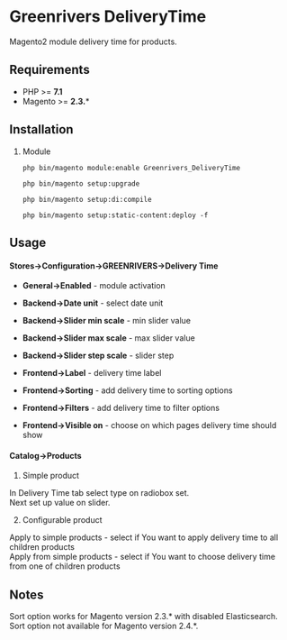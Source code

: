 # Greenrivers DeliveryTime

Magento2 module delivery time for products.

## Requirements

* PHP >= **7.1**
* Magento >= **2.3.***

## Installation

1. Module

    ```shell    
    php bin/magento module:enable Greenrivers_DeliveryTime
    
    php bin/magento setup:upgrade
    
    php bin/magento setup:di:compile
    
    php bin/magento setup:static-content:deploy -f
    ```

## Usage

#### **Stores->Configuration->GREENRIVERS->Delivery Time**

* **General->Enabled** - module activation


* **Backend->Date unit** - select date unit
* **Backend->Slider min scale** - min slider value
* **Backend->Slider max scale** - max slider value 
* **Backend->Slider step scale** - slider step 


* **Frontend->Label** - delivery time label
* **Frontend->Sorting** - add delivery time to sorting options 
* **Frontend->Filters** - add delivery time to filter options
* **Frontend->Visible on** - choose on which pages delivery time should show

#### Catalog->Products

1. Simple product

In Delivery Time tab select type on radiobox set.<br />
Next set up value on slider.

2. Configurable product

Apply to simple products - select if You want to apply delivery time to all children products<br />
Apply from simple products - select if You want to choose delivery time from one of children products

## Notes

Sort option works for Magento version 2.3.* with disabled Elasticsearch.
Sort option not available for Magento version 2.4.*.
